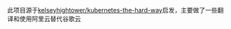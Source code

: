 此项目源于[kelseyhightower/kubernetes-the-hard-way](https://github.com/kelseyhightower/kubernetes-the-hard-way)启发，主要做了一些翻译和使用阿里云替代谷歌云